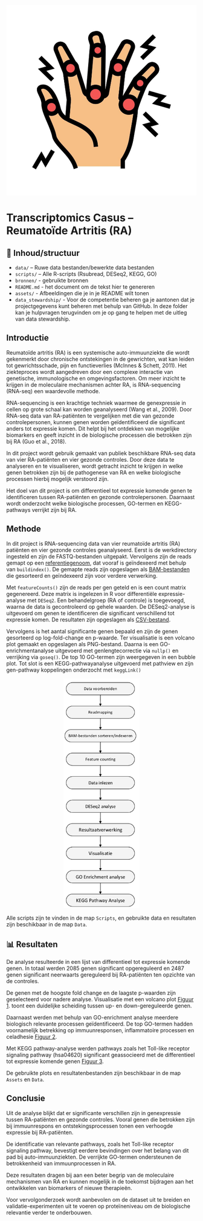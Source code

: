 
<p align="center">
<img src="assets/rheumatoid-arthritis-color-icon-illustration-vector (1).jpg" alt="Reuma Logo" width="600"/>
</p>

# Transcriptomics Casus – Reumatoïde Artritis (RA)

## 📁 Inhoud/structuur


- `data/` – Ruwe data bestanden/bewerkte data bestanden
- `scripts/` – Alle R-scripts (Rsubread, DESeq2, KEGG, GO)
- `bronnen/` - gebruikte bronnen 
- `README.md` - het document om de tekst hier te genereren
- `assets/` - Afbeeldingen die je in je README wilt tonen
- `data_stewardship/` - Voor de competentie beheren ga je aantonen dat je projectgegevens kunt beheren met behulp van GitHub. In deze folder kan je hulpvragen terugvinden om je op gang te helpen met de uitleg van data stewardship. 


## Introductie

Reumatoïde artritis (RA) is een systemische auto-immuunziekte die wordt gekenmerkt door chronische ontstekingen in de gewrichten, wat kan leiden tot gewrichtsschade, pijn en functieverlies (McInnes & Schett, 2011). Het ziekteproces wordt aangedreven door een complexe interactie van genetische, immunologische en omgevingsfactoren. Om meer inzicht te krijgen in de moleculaire mechanismen achter RA, is RNA-sequencing (RNA-seq) een waardevolle methode.

RNA-sequencing is een krachtige techniek waarmee de genexpressie in cellen op grote schaal kan worden geanalyseerd (Wang et al., 2009). Door RNA-seq data van RA-patiënten te vergelijken met die van gezonde controlepersonen, kunnen genen worden geïdentificeerd die significant anders tot expressie komen. Dit helpt bij het ontdekken van mogelijke biomarkers en geeft inzicht in de biologische processen die betrokken zijn bij RA (Guo et al., 2018).

In dit project wordt gebruik gemaakt van publiek beschikbare RNA-seq data van vier RA-patiënten en vier gezonde controles. Door deze data te analyseren en te visualiseren, wordt getracht inzicht te krijgen in welke genen betrokken zijn bij de pathogenese van RA en welke biologische processen hierbij mogelijk verstoord zijn.

Het doel van dit project is om differentieel tot expressie komende genen te identificeren tussen RA-patiënten en gezonde controlepersonen. Daarnaast wordt onderzocht welke biologische processen, GO-termen en KEGG-pathways verrijkt zijn bij RA.


## Methode 


In dit project is RNA-sequencing data van vier reumatoïde artritis (RA) patiënten en vier gezonde controles geanalyseerd. Eerst is de werkdirectory ingesteld en zijn de FASTQ-bestanden uitgepakt. Vervolgens zijn de reads gemapt op een [referentiegenoom](data/Homo_sapiens.GRCh38.dna.toplevel.fa.gz.), dat vooraf is geïndexeerd met behulp van `buildindex()`. De gemapte reads zijn opgeslagen als [BAM-bestanden](data/BAMfiles) die gesorteerd en geïndexeerd zijn voor verdere verwerking.

Met `featureCounts()` zijn de reads per gen geteld en is een count matrix gegenereerd. Deze matrix is ingelezen in R voor differentiële expressie-analyse met `DESeq2`. Een behandelgroep (RA of controle) is toegevoegd, waarna de data is gecontroleerd op gehele waarden. De DESeq2-analyse is uitgevoerd om genen te identificeren die significant verschillend tot expressie komen. De resultaten zijn opgeslagen als [CSV-bestand](data/ResultatenWC3.csv).

Vervolgens is het aantal significante genen bepaald en zijn de genen gesorteerd op log-fold-change en p-waarde. Ter visualisatie is een volcano plot gemaakt en opgeslagen als PNG-bestand. Daarna is een GO-enrichmentanalyse uitgevoerd met genlengtecorrectie via `nullp()` en verrijking via `goseq()`. De top 10 GO-termen zijn weergegeven in een bubble plot. Tot slot is een KEGG-pathwayanalyse uitgevoerd met pathview en zijn gen-pathway koppelingen onderzocht met `keggLink()`

<p align="center">
<img src="assets/Flowschema_methode.png" width="200"/>
</p>

Alle scripts zijn te vinden in de map `Scripts`, en gebruikte data en resultaten zijn beschikbaar in de map `Data`.


## 📊 Resultaten


De analyse resulteerde in een lijst van differentieel tot expressie komende genen. In totaal werden 2085 genen significant opgereguleerd en 2487 genen significant neerwaarts gereguleerd bij RA-patiënten ten opzichte van de controles. 

De genen met de hoogste fold change en de laagste p-waarden zijn geselecteerd voor nadere analyse. Visualisatie met een volcano plot [Figuur 1](assets/Volcanoplot.png). toont een duidelijke scheiding tussen up- en down-gereguleerde genen.

Daarnaast werden met behulp van GO-enrichment analyse meerdere biologisch relevante processen geïdentificeerd. De top GO-termen hadden voornamelijk betrekking op immuunresponsen, inflammatoire processen en celadhesie [Figuur 2](assets/Top_10_verrijkte_GO-termen.png).

Met KEGG pathway-analyse werden pathways zoals het Toll-like receptor signaling pathway (hsa04620) significant geassocieerd met de differentieel tot expressie komende genen [Figuur 3](assets/hsa04620_Toll-like_receptor_signaling_pathway.png).

De gebruikte plots en resultatenbestanden zijn beschikbaar in de map `Assets` en `Data`.


## Conclusie

Uit de analyse blijkt dat er significante verschillen zijn in genexpressie tussen RA-patiënten en gezonde controles. Vooral genen die betrokken zijn bij immuunrespons en ontstekingsprocessen tonen een verhoogde expressie bij RA-patiënten. 

De identificatie van relevante pathways, zoals het Toll-like receptor signaling pathway, bevestigt eerdere bevindingen over het belang van dit pad bij auto-immuunziekten. De verrijkte GO-termen ondersteunen de betrokkenheid van immuunprocessen in RA.

Deze resultaten dragen bij aan een beter begrip van de moleculaire mechanismen van RA en kunnen mogelijk in de toekomst bijdragen aan het ontwikkelen van biomarkers of nieuwe therapieën.

Voor vervolgonderzoek wordt aanbevolen om de dataset uit te breiden en validatie-experimenten uit te voeren op proteïneniveau om de biologische relevantie verder te onderbouwen.


